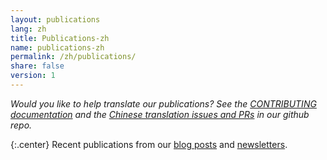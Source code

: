 ```yaml
---
layout: publications
lang: zh
title: Publications-zh
name: publications-zh
permalink: /zh/publications/
share: false
version: 1
---
```

_Would you like to help translate our publications? See the [CONTRIBUTING
documentation](https://github.com/bitcoinops/bitcoinops.github.io/blob/master/CONTRIBUTING.md#translations)
and the [Chinese translation issues and
PRs](https://github.com/bitcoinops/bitcoinops.github.io/pulls?&q=label%3Alocalization-chinese)
in our github repo._

{:.center}
Recent publications from our [blog posts][] and [newsletters][].

[blog posts]: /zh/blog/
[newsletters]: /zh/newsletters/